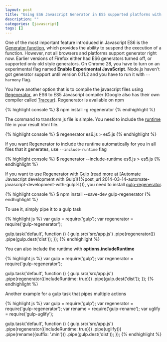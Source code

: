 ```yaml
---
layout: post
title: "Using ES6 Javascript Generator in ES5 supported platforms with Regenerator"
description: ""
categories: [javascript]
tags: []
---
```



One of the most important feature introduced in Javascript ES6 is the
[Generator function](http://jlongster.com/2012/10/05/javascript-yield.html),
which provides the ability to suspend the execution of a function. However, not
all browsers and platforms support generator right now. Earlier versions of
Firefox either had ES6 generators turned off, or supported only old style
generators. On Chrome 28, you have to turn on an experimental flag named
**Enable Experimental JavaScript**. Node.js haven't got generator support until
version 0.11.2 and you have to run it with `--harmony` flag.

You have another option that is to compile the javascript files using
[Regenerator](http://facebook.github.io/regenerator/), an ES6 to ES5 Javascript
compiler (Google also has their own compiler called
[Traceur](https://github.com/google/traceur-compiler)). Regenerator is available
on npm

{% highlight console %}
$ npm install -g regenerator
{% endhighlight %}

The command to transform js file is simple. You need to include the
[runtime](https://github.com/facebook/regenerator/tree/master/runtime) file in
your result html file.

{% highlight console %}
$ regenerator es6.js > es5.js
{% endhighlight %}

If you want Regenerator to include the runtime automatically for you in all
files that it generates, use `--include-runtime` flag

{% highlight console %}
$ regenerator --include-runtime es6.js > es5.js
{% endhighlight %}

<!-- more -->

If you want to use Regenerator with [Gulp](http://gulpjs.com/) (read more at
[Automate Javascript development with Gulp]({%post_url 2014-03-14-automate-javascript-development-with-gulp%})),
you need to install [gulp-regenerator](https://www.npmjs.org/package/gulp-regenerator).

{% highlight console %}
$ npm install --save-dev gulp-regenerator
{% endhighlight %}

To use it, simply pipe it to a gulp task

{% highlight js %}
var gulp = require('gulp');
var regenerator = require('gulp-regenerator');

gulp.task('default', function () {
    gulp.src('src/app.js')
        .pipe(regenerator())
        .pipe(gulp.dest('dist'));
});
{% endhighlight %}

You can also include the runtime with **options.includeRuntime**

{% highlight js %}
var gulp = require('gulp');
var regenerator = require('gulp-regenerator');

gulp.task('default', function () {
    gulp.src('src/app.js')
        .pipe(regenerator({includeRuntime: true}))
        .pipe(gulp.dest('dist'));
});
{% endhighlight %}

Another example for a gulp task that pipes multiple actions

{% highlight js %}
var gulp = require('gulp');
var regenerator = require('gulp-regenerator');
var rename = require('gulp-rename');
var uglify = require('gulp-uglify');

gulp.task('default', function () {
    gulp.src('src/app.js')
        .pipe(regenerator({includeRuntime: true}))
        .pipe(uglify())
        .pipe(rename({suffix: '.min'}))
        .pipe(gulp.dest('dist'));
});
{% endhighlight %}
